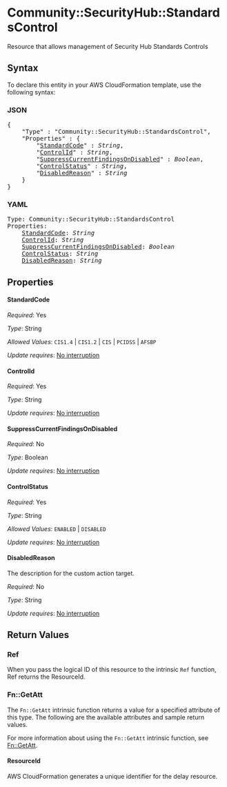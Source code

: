 # Community::SecurityHub::StandardsControl

Resource that allows  management of Security Hub Standards Controls

## Syntax

To declare this entity in your AWS CloudFormation template, use the following syntax:

### JSON

<pre>
{
    "Type" : "Community::SecurityHub::StandardsControl",
    "Properties" : {
        "<a href="#standardcode" title="StandardCode">StandardCode</a>" : <i>String</i>,
        "<a href="#controlid" title="ControlId">ControlId</a>" : <i>String</i>,
        "<a href="#suppresscurrentfindingsondisabled" title="SuppressCurrentFindingsOnDisabled">SuppressCurrentFindingsOnDisabled</a>" : <i>Boolean</i>,
        "<a href="#controlstatus" title="ControlStatus">ControlStatus</a>" : <i>String</i>,
        "<a href="#disabledreason" title="DisabledReason">DisabledReason</a>" : <i>String</i>
    }
}
</pre>

### YAML

<pre>
Type: Community::SecurityHub::StandardsControl
Properties:
    <a href="#standardcode" title="StandardCode">StandardCode</a>: <i>String</i>
    <a href="#controlid" title="ControlId">ControlId</a>: <i>String</i>
    <a href="#suppresscurrentfindingsondisabled" title="SuppressCurrentFindingsOnDisabled">SuppressCurrentFindingsOnDisabled</a>: <i>Boolean</i>
    <a href="#controlstatus" title="ControlStatus">ControlStatus</a>: <i>String</i>
    <a href="#disabledreason" title="DisabledReason">DisabledReason</a>: <i>String</i>
</pre>

## Properties

#### StandardCode

_Required_: Yes

_Type_: String

_Allowed Values_: <code>CIS1.4</code> | <code>CIS1.2</code> | <code>CIS</code> | <code>PCIDSS</code> | <code>AFSBP</code>

_Update requires_: [No interruption](https://docs.aws.amazon.com/AWSCloudFormation/latest/UserGuide/using-cfn-updating-stacks-update-behaviors.html#update-no-interrupt)

#### ControlId

_Required_: Yes

_Type_: String

_Update requires_: [No interruption](https://docs.aws.amazon.com/AWSCloudFormation/latest/UserGuide/using-cfn-updating-stacks-update-behaviors.html#update-no-interrupt)

#### SuppressCurrentFindingsOnDisabled

_Required_: No

_Type_: Boolean

_Update requires_: [No interruption](https://docs.aws.amazon.com/AWSCloudFormation/latest/UserGuide/using-cfn-updating-stacks-update-behaviors.html#update-no-interrupt)

#### ControlStatus

_Required_: Yes

_Type_: String

_Allowed Values_: <code>ENABLED</code> | <code>DISABLED</code>

_Update requires_: [No interruption](https://docs.aws.amazon.com/AWSCloudFormation/latest/UserGuide/using-cfn-updating-stacks-update-behaviors.html#update-no-interrupt)

#### DisabledReason

The description for the custom action target.

_Required_: No

_Type_: String

_Update requires_: [No interruption](https://docs.aws.amazon.com/AWSCloudFormation/latest/UserGuide/using-cfn-updating-stacks-update-behaviors.html#update-no-interrupt)

## Return Values

### Ref

When you pass the logical ID of this resource to the intrinsic `Ref` function, Ref returns the ResourceId.

### Fn::GetAtt

The `Fn::GetAtt` intrinsic function returns a value for a specified attribute of this type. The following are the available attributes and sample return values.

For more information about using the `Fn::GetAtt` intrinsic function, see [Fn::GetAtt](https://docs.aws.amazon.com/AWSCloudFormation/latest/UserGuide/intrinsic-function-reference-getatt.html).

#### ResourceId

AWS CloudFormation generates a unique identifier for the delay resource.

